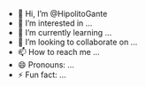 - 👋 Hi, I’m @HipolitoGante
- 👀 I’m interested in ...
- 🌱 I’m currently learning ...
- 💞️ I’m looking to collaborate on ...
- 📫 How to reach me ...
- 😄 Pronouns: ...
- ⚡ Fun fact: ...

<!---
HipolitoGante/HipolitoGante is a ✨ special ✨ repository because its `README.md` (this file) appears on your GitHub profile.
You can click the Preview link to take a look at your changes.
--->
